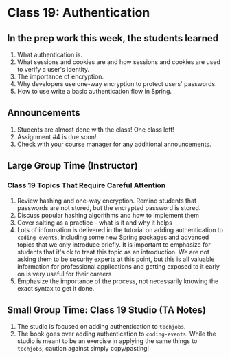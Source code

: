 # Class 19: Authentication

## In the prep work this week, the students learned

1. What authentication is.
1. What sessions and cookies are and how sessions and cookies are used to verify a user's identity.
1. The importance of encryption.
1. Why developers use one-way encryption to protect users' passwords.
1. How to use write a basic authentication flow in Spring.

## Announcements

1. Students are almost done with the class! One class left!
1. Assignment #4 is due soon!
1. Check with your course manager for any additional announcements.

## Large Group Time (Instructor)

### Class 19 Topics That Require Careful Attention
1. Review hashing and one-way encryption. Remind students that passwords are not stored, but the encrypted password is stored.
1. Discuss popular hashing algorithms and how to implement them
1. Cover salting as a practice - what is it and why it helps
1. Lots of information is delivered in the tutorial on adding authentication to ``coding-events``, including some new Spring packages and advanced topics that we only introduce briefly. It is important to emphasize for students that it's ok to treat this topic as an introduction. We are not asking them to be security experts at this point, but this is all valuable information for professional applications and getting exposed to it early on is very useful for their careers
1. Emphasize the importance of the process, not necessarily knowing the exact syntax to get it done.

## Small Group Time: Class 19 Studio (TA Notes)

1. The studio is focused on adding authentication to ``techjobs``.
1. The book goes over adding authentication to ``coding-events``. While the studio is meant to be an exercise in applying the same things to ``techjobs``, caution against simply copy/pasting!